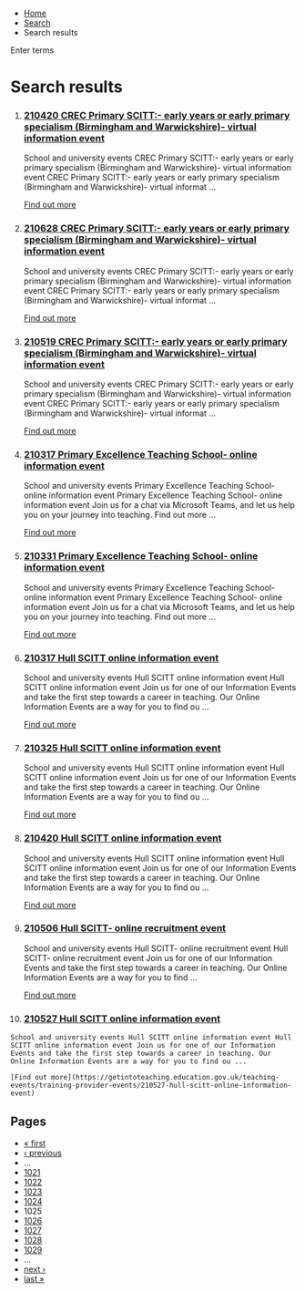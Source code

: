 *   [Home](/)
*   [Search](/search)
*   Search results

Enter terms 

Search results
==============

1.  ### [210420 CREC Primary SCITT:- early years or early primary specialism (Birmingham and Warwickshire)- virtual information event](https://getintoteaching.education.gov.uk/teaching-events/training-provider-events/210420-crec-primary-scitt-early-years-or-early-primary-specialism-birmingham-and-warwickshire)
    
    School and university events CREC Primary SCITT:- early years or early primary specialism (Birmingham and Warwickshire)- virtual information event CREC Primary SCITT:- early years or early primary specialism (Birmingham and Warwickshire)- virtual informat ...
    
    [Find out more](https://getintoteaching.education.gov.uk/teaching-events/training-provider-events/210420-crec-primary-scitt-early-years-or-early-primary-specialism-birmingham-and-warwickshire)
    
2.  ### [210628 CREC Primary SCITT:- early years or early primary specialism (Birmingham and Warwickshire)- virtual information event](https://getintoteaching.education.gov.uk/teaching-events/training-provider-events/210628-crec-primary-scitt-early-years-or-early-primary-specialism-birmingham-and-warwickshire)
    
    School and university events CREC Primary SCITT:- early years or early primary specialism (Birmingham and Warwickshire)- virtual information event CREC Primary SCITT:- early years or early primary specialism (Birmingham and Warwickshire)- virtual informat ...
    
    [Find out more](https://getintoteaching.education.gov.uk/teaching-events/training-provider-events/210628-crec-primary-scitt-early-years-or-early-primary-specialism-birmingham-and-warwickshire)
    
3.  ### [210519 CREC Primary SCITT:- early years or early primary specialism (Birmingham and Warwickshire)- virtual information event](https://getintoteaching.education.gov.uk/teaching-events/training-provider-events/210519-crec-primary-scitt-early-years-or-early-primary-specialism-birmingham-and-warwickshire)
    
    School and university events CREC Primary SCITT:- early years or early primary specialism (Birmingham and Warwickshire)- virtual information event CREC Primary SCITT:- early years or early primary specialism (Birmingham and Warwickshire)- virtual informat ...
    
    [Find out more](https://getintoteaching.education.gov.uk/teaching-events/training-provider-events/210519-crec-primary-scitt-early-years-or-early-primary-specialism-birmingham-and-warwickshire)
    
4.  ### [210317 Primary Excellence Teaching School- online information event](https://getintoteaching.education.gov.uk/teaching-events/training-provider-events/210317-primary-excellence-teaching-school-online-information-event)
    
    School and university events Primary Excellence Teaching School- online information event Primary Excellence Teaching School- online information event Join us for a chat via Microsoft Teams, and let us help you on your journey into teaching. Find out more ...
    
    [Find out more](https://getintoteaching.education.gov.uk/teaching-events/training-provider-events/210317-primary-excellence-teaching-school-online-information-event)
    
5.  ### [210331 Primary Excellence Teaching School- online information event](https://getintoteaching.education.gov.uk/teaching-events/training-provider-events/210331-primary-excellence-teaching-school-online-information-event)
    
    School and university events Primary Excellence Teaching School- online information event Primary Excellence Teaching School- online information event Join us for a chat via Microsoft Teams, and let us help you on your journey into teaching. Find out more ...
    
    [Find out more](https://getintoteaching.education.gov.uk/teaching-events/training-provider-events/210331-primary-excellence-teaching-school-online-information-event)
    
6.  ### [210317 Hull SCITT online information event](https://getintoteaching.education.gov.uk/teaching-events/training-provider-events/210317-hull-scitt-online-information-event)
    
    School and university events Hull SCITT online information event Hull SCITT online information event Join us for one of our Information Events and take the first step towards a career in teaching. Our Online Information Events are a way for you to find ou ...
    
    [Find out more](https://getintoteaching.education.gov.uk/teaching-events/training-provider-events/210317-hull-scitt-online-information-event)
    
7.  ### [210325 Hull SCITT online information event](https://getintoteaching.education.gov.uk/teaching-events/training-provider-events/210325-hull-scitt-online-information-event)
    
    School and university events Hull SCITT online information event Hull SCITT online information event Join us for one of our Information Events and take the first step towards a career in teaching. Our Online Information Events are a way for you to find ou ...
    
    [Find out more](https://getintoteaching.education.gov.uk/teaching-events/training-provider-events/210325-hull-scitt-online-information-event)
    
8.  ### [210420 Hull SCITT online information event](https://getintoteaching.education.gov.uk/teaching-events/training-provider-events/210420-hull-scitt-online-information-event)
    
    School and university events Hull SCITT online information event Hull SCITT online information event Join us for one of our Information Events and take the first step towards a career in teaching. Our Online Information Events are a way for you to find ou ...
    
    [Find out more](https://getintoteaching.education.gov.uk/teaching-events/training-provider-events/210420-hull-scitt-online-information-event)
    
9.  ### [210506 Hull SCITT- online recruitment event](https://getintoteaching.education.gov.uk/teaching-events/training-provider-events/210506-hull-scitt-online-recruitment-event)
    
    School and university events Hull SCITT- online recruitment event Hull SCITT- online recruitment event Join us for one of our Information Events and take the first step towards a career in teaching. Our Online Information Events are a way for you to find ...
    
    [Find out more](https://getintoteaching.education.gov.uk/teaching-events/training-provider-events/210506-hull-scitt-online-recruitment-event)
    
10.  ### [210527 Hull SCITT online information event](https://getintoteaching.education.gov.uk/teaching-events/training-provider-events/210527-hull-scitt-online-information-event)
    
    School and university events Hull SCITT online information event Hull SCITT online information event Join us for one of our Information Events and take the first step towards a career in teaching. Our Online Information Events are a way for you to find ou ...
    
    [Find out more](https://getintoteaching.education.gov.uk/teaching-events/training-provider-events/210527-hull-scitt-online-information-event)
    

Pages
-----

*   [« first](/search/site "Go to first page")
*   [‹ previous](/search/site?page=1023 "Go to previous page")
*   …
*   [1021](/search/site?page=1020 "Go to page 1021")
*   [1022](/search/site?page=1021 "Go to page 1022")
*   [1023](/search/site?page=1022 "Go to page 1023")
*   [1024](/search/site?page=1023 "Go to page 1024")
*   1025
*   [1026](/search/site?page=1025 "Go to page 1026")
*   [1027](/search/site?page=1026 "Go to page 1027")
*   [1028](/search/site?page=1027 "Go to page 1028")
*   [1029](/search/site?page=1028 "Go to page 1029")
*   …
*   [next ›](/search/site?page=1025 "Go to next page")
*   [last »](/search/site?page=1032 "Go to last page")